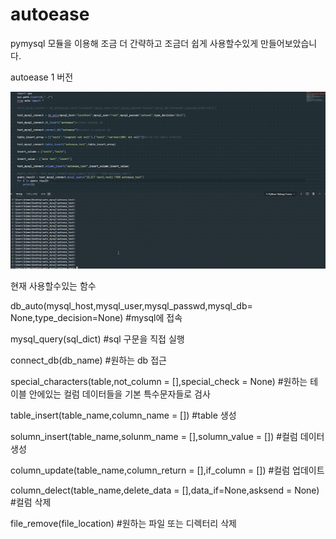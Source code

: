 # autoease
pymysql 모듈을 이용해 조금 더 간략하고 조금더 쉽게 사용할수있게 만들어보았습니다.

autoease 1 버전

![image](gif/test.gif)


현재 사용할수있는 함수

db_auto(mysql_host,mysql_user,mysql_passwd,mysql_db= None,type_decision=None)
#mysql에 접속


mysql_query(sql_dict)
#sql 구문을 직접 실행


connect_db(db_name)
#원하는 db 접근


special_characters(table,not_column = [],special_check = None)
#원하는 테이블 안에있는 컬럼 데이터들을 기본 특수문자들로 검사


table_insert(table_name,column_name = [])
#table 생성


solumn_insert(table_name,solunm_name = [],solumn_value = [])
#컬럼 데이터 생성


column_update(table_name,column_return = [],if_column = [])
#컬럼 업데이트



column_delect(table_name,delete_data = [],data_if=None,asksend = None)
#컬럼 삭제



file_remove(file_location)
#원하는 파일 또는 디렉터리 삭제
